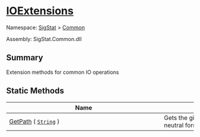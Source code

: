 # [IOExtensions](./IOExtensions.md)

Namespace: [SigStat]() > [Common](./README.md)

Assembly: SigStat.Common.dll

## Summary
Extension methods for common IO operations

## Static Methods

| Name | Summary | 
| --- | --- | 
| [GetPath](./Methods/IOExtensions-100663399.md) ( [`String`](https://docs.microsoft.com/en-us/dotnet/api/System.String) )<div style="width: 400px">| Gets the given relative or absolute path in a platform neutral form<div style="width: 400px">| <br>


